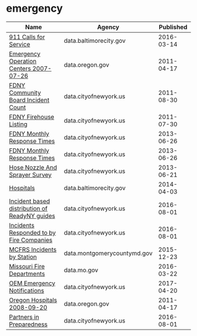 # emergency

Name | Agency | Published
---- | ---- | ---------
[911 Calls for Service](../datasets/xviu-ezkt.md) | data.baltimorecity.gov | 2016-03-14
[Emergency Operation Centers 2007-07-26](../datasets/pjn6-jprb.md) | data.oregon.gov | 2011-04-17
[FDNY Community Board Incident Count](../datasets/rtc6-e7ff.md) | data.cityofnewyork.us | 2011-08-30
[FDNY Firehouse Listing](../datasets/hc8x-tcnd.md) | data.cityofnewyork.us | 2011-07-30
[FDNY Monthly Response Times](../datasets/j34j-vqvt.md) | data.cityofnewyork.us | 2013-06-26
[FDNY Monthly Response Times](../datasets/j34j-vqvt.md) | data.cityofnewyork.us | 2013-06-26
[Hose Nozzle And Sprayer Survey](../datasets/ijru-c88e.md) | data.cityofnewyork.us | 2013-06-21
[Hospitals](../datasets/g9ck-7zns.md) | data.baltimorecity.gov | 2014-04-03
[Incident based distribution of ReadyNY guides](../datasets/mqd6-mvf7.md) | data.cityofnewyork.us | 2016-08-01
[Incidents Responded to by Fire Companies](../datasets/tm6d-hbzd.md) | data.cityofnewyork.us | 2016-08-01
[MCFRS Incidents by Station](../datasets/mf5d-mtzf.md) | data.montgomerycountymd.gov | 2015-12-23
[Missouri Fire Departments](../datasets/gbr4-c765.md) | data.mo.gov | 2016-03-22
[OEM Emergency Notifications](../datasets/8vv7-7wx3.md) | data.cityofnewyork.us | 2017-04-20
[Oregon Hospitals 2008-09-20](../datasets/s2vy-pvyp.md) | data.oregon.gov | 2011-04-17
[Partners in Preparedness](../datasets/h4jn-x3ty.md) | data.cityofnewyork.us | 2016-08-01

